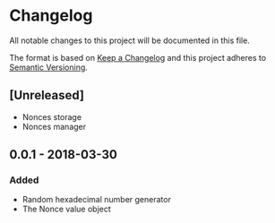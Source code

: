 # Changelog

All notable changes to this project will be documented in this file.

The format is based on [Keep a Changelog](http://keepachangelog.com/en/1.0.0/)
and this project adheres to [Semantic Versioning](http://semver.org/spec/v2.0.0.html).

## [Unreleased]
- Nonces storage
- Nonces manager

## 0.0.1 - 2018-03-30
### Added
- Random hexadecimal number generator
- The Nonce value object